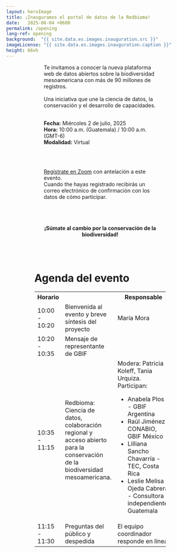 ```yaml
---
layout: heroImage
title: ¡Inauguramos el portal de datos de la Redbioma!
date:   2025-06-04 +0600
permalink: /opening
lang-ref: opening
background:  "{{ site.data.es.images.inauguration.src }}"
imageLicense: "{{ site.data.es.images.inauguration.caption }}"
height: 66vh
---
```


<div style="width:60%; margin:0 auto;">
Te invitamos a conocer la nueva plataforma web de datos abiertos sobre la biodiversidad mesoamericana con más de 90 millones de registros.
<br>
<br>
Una iniciativa que une la ciencia de datos, la conservación y el desarrollo de capacidades.
<br>
<br>

<b>Fecha:</b> Miércoles 2 de julio, 2025
<br>
<b>Hora:</b> 10:00 a.m. (Guatemala) / 10:00 a.m. (GMT-6)
<br>
<b>Modalidad:</b> Virtual

<br>
<br>

<a href="https://vc-cudi.zoom.us/meeting/register/7R7KYc7yR5ua3k1pVMEJGQ">Regístrate en Zoom</a> con antelación a este evento. <br>
Cuando the hayas registrado recibirás un correo electrónico de confirmación con los datos de cómo participar.

<br>
<br>

<h4 style="text-align: center"><b>¡Súmate al cambio por la conservación de la biodiversidad!</b></h4>
</div>

<br>
<br>

<div style="width:70%; margin:0 auto;">
<h1>Agenda del evento</h1>

<table>
  <tr>
    <th style="width:15%">Horario</th>
    <th> </th>
    <th>Responsable</th>
  </tr>
  <tr>
    <td>10:00 - 10:20</td>
    <td>Bienvenida al evento y breve síntesis del proyecto</td>
    <td>María Mora</td>
  </tr>
  <tr>
    <td>10:20 - 10:35</td>
    <td>Mensaje de representante de GBIF</td>
    <td> </td>
  </tr>
  <tr>
    <td>10:35 - 11:15</td>
    <td>Redbioma: Ciencia de datos, colaboración regional y acceso abierto para la conservación de la biodiversidad mesoamericana.</td>
    <td>Modera: Patricia Koleff, Tania Urquiza. <br>
        Participan:
        <ul>
            <li>Anabela Plos - GBIF Argentina</li>
            <li>Raùl Jiménez- CONABIO, GBIF México</li>
            <li>Lilliana Sancho Chavarría - TEC, Costa Rica</li>
            <li>Leslie Melisa Ojeda Cabrera - Consultora independiente, Guatemala</li>
        </ul>
    </td>
  </tr>
  <tr>
    <td>11:15 - 11:30</td>
    <td>Preguntas del público y despedida</td>
    <td>El equipo coordinador responde en línea</td>
  </tr>
</table>
</div>
